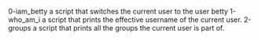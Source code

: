 0-iam_betty  a script that switches the current user to the user betty
1-who_am_i a script that prints the effective username of the current user.
2-groups a script that prints all the groups the current user is part of.
